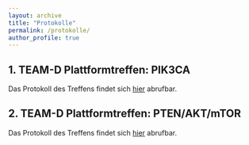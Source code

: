 ```yaml
---
layout: archive
title: "Protokolle"
permalink: /protokolle/
author_profile: true
---
```


## 1. TEAM-D Plattformtreffen: PIK3CA
Das Protokoll des Treffens findet sich [hier](https://team-deutschland.org/files/1-Protokoll-PIK3CA.pdf) abrufbar.

## 2. TEAM-D Plattformtreffen: PTEN/AKT/mTOR
Das Protokoll des Treffens findet sich [hier](https://team-deutschland.org/files/2-Protokoll-PTEN-AKT-mTOR.pdf) abrufbar.


